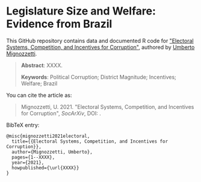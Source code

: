# Legislature Size and Welfare: Evidence from Brazil

This GitHub repository contains data and documented R code for ["Electoral Systems, Competition, and Incentives for Corruption"](xxxx), authored by [Umberto Mignozzetti](http://umbertomig.com). 

> **Abstract**: XXXX.
>
> **Keywords**: Political Corruption; District Magnitude; Incentives; Welfare; Brazil

You can cite the article as: 

> Mignozzetti, U. 2021. "Electoral Systems, Competition, and Incentives for Corruption", _SocArXiv_, DOI: <XXXX>.

BibTeX entry:

```
@misc{mignozzetti2021electoral,
  title={{Electoral Systems, Competition, and Incentives for Corruption}},
  author={Mignozzetti, Umberto},
  pages={1--XXXX},
  year={2021},
  howpublished={\url{XXXX}}
}
```
